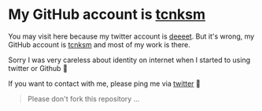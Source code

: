 # My GitHub account is [tcnksm](https://github.com/tcnksm)

You may visit here because my twitter account is [deeeet](https://twitter.com/deeeet). 
But it's wrong, my GitHub account is [tcnksm](https://github.com/tcnksm) and most of my work is there. 

Sorry I was very careless about identity on internet when I started to using twitter or Github :bow:

If you want to contact with me, please ping me via [twitter](https://twitter.com/deeeet) :pray: 


> Please don't fork this repository ...
